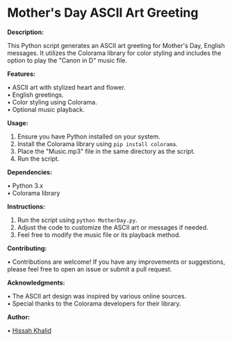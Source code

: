 # Mother's Day ASCII Art Greeting

**Description:**

 This Python script generates an ASCII art greeting for Mother's Day,  English messages. It utilizes the Colorama library for color styling and includes the option to play the "Canon in D" music file.

**Features:**

• ASCII art with stylized heart and flower.  
• English greetings.  
• Color styling using Colorama.  
• Optional music playback.  

**Usage:**

1. Ensure you have Python installed on your system.
2. Install the Colorama library using `pip install colorama`.
3. Place the "Music.mp3" file in the same directory as the script.
4. Run the script.

**Dependencies:**

• Python 3.x  
• Colorama library  

**Instructions:**

1. Run the script using `python MotherDay.py`.
2. Adjust the code to customize the ASCII art or messages if needed.
3. Feel free to modify the music file or its playback method.

**Contributing:**

• Contributions are welcome! If you have any improvements or suggestions, please feel free to open an issue or submit a pull request.

**Acknowledgments:**

• The ASCII art design was inspired by various online sources.  
• Special thanks to the Colorama developers for their library.

**Author:**

• [Hissah Khalid](https://github.com/Hissah2)  


